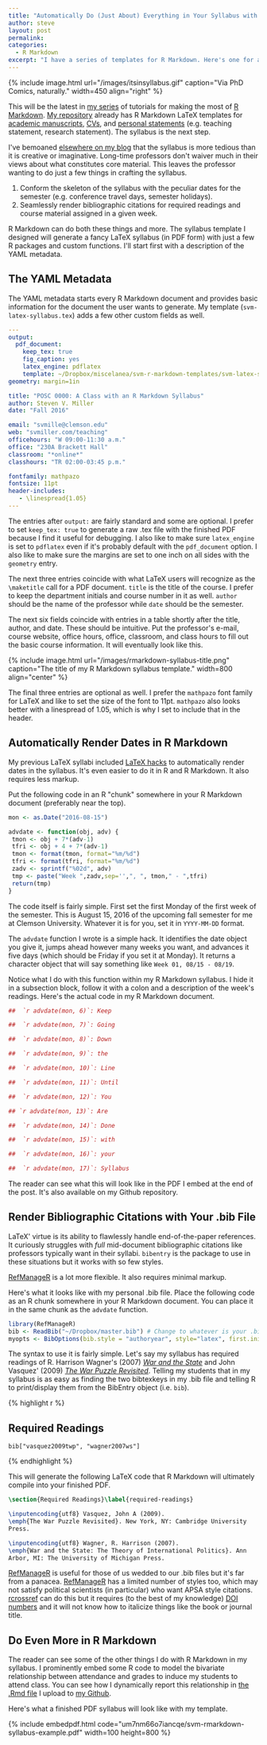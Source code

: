 ```yaml
---
title: "Automatically Do (Just About) Everything in Your Syllabus with R Markdown"
author: steve
layout: post
permalink:
categories:
  - R Markdown
excerpt: "I have a series of templates for R Markdown. Here's one for an syllabus. I offer a guide on how to use it."
---
```


{% include image.html url="/images/itsinsyllabus.gif" caption="Via PhD Comics, naturally." width=450 align="right" %}

This will be the latest in [my series](http://svmiller.com/categories/#R%20Markdown) of tutorials for making the most of [R Markdown](http://rmarkdown.rstudio.com/). [My repository](https://github.com/svmiller/svm-r-markdown-templates) already has R Markdown LaTeX templates for [academic manuscripts](http://svmiller.com/blog/2016/02/svm-r-markdown-manuscript/), [CVs](http://svmiller.com/blog/2016/03/svm-r-markdown-cv/), and [personal statements](https://github.com/svmiller/svm-r-markdown-templates/blob/master/svm-latex-statement.tex) (e.g. teaching statement, research statement). The syllabus is the next step.

I've bemoaned [elsewhere on my blog](http://svmiller.com/blog/2015/08/streamlining-the-syllabus-in-latex-with-advdate-and-datetime/) that the syllabus is more tedious than it is creative or imaginative. Long-time professors don't waiver much in their views about what constitutes core material. This leaves the professor wanting to do just a few things in crafting the syllabus.

1. Conform the skeleton of the syllabus with the peculiar dates for the semester (e.g. conference travel days, semester holidays).
2. Seamlessly render bibliographic citations for required readings and course material assigned in a given week.

R Markdown can do both these things and more. The syllabus template I designed will generate a fancy LaTeX syllabus (in PDF form) with just a few R packages and custom functions. I'll start first with a description of the YAML metadata.

## The YAML Metadata

The YAML metadata starts every R Markdown document and provides basic information for the document the user wants to generate. My template (`svm-latex-syllabus.tex`) adds a few other custom fields as well.

```yaml
---
output: 
  pdf_document:
    keep_tex: true
    fig_caption: yes
    latex_engine: pdflatex
    template: ~/Dropbox/miscelanea/svm-r-markdown-templates/svm-latex-syllabus.tex
geometry: margin=1in

title: "POSC 0000: A Class with an R Markdown Syllabus"
author: Steven V. Miller
date: "Fall 2016"

email: "svmille@clemson.edu"
web: "svmiller.com/teaching"
officehours: "W 09:00-11:30 a.m."
office: "230A Brackett Hall"
classroom: "*online*"
classhours: "TR 02:00-03:45 p.m."

fontfamily: mathpazo
fontsize: 11pt
header-includes:
   - \linespread{1.05}
---
```

The entries after `output:` are fairly standard and some are optional. I prefer to set `keep_tex: true` to generate a raw .tex file with the finished PDF because I find it useful for debugging. I also like to make sure `latex_engine` is set to `pdflatex` even if it's probably default with the `pdf_document` option. I also like to make sure the margins are set to one inch on all sides with the `geometry` entry.

The next three entries coincide with what LaTeX users will recognize as the `\maketitle` call for a PDF document. `title` is the title of the course. I prefer to keep the department initials and course number in it as well. `author` should be the name of the professor while `date` should be the semester.

The next six fields coincide with entries in a table shortly after the title, author, and date. These should be intuitive. Put the professor's e-mail, course website, office hours, office, classroom, and class hours to fill out the basic course information. It will eventually look like this.

{% include image.html url="/images/rmarkdown-syllabus-title.png" caption="The title of my R Markdown syllabus template." width=800 align="center" %}

The final three entries are optional as well. I prefer the `mathpazo` font family for LaTeX and like to set the size of the font to 11pt. `mathpazo` also looks better with a linespread of 1.05, which is why I set to include that in the header.

## Automatically Render Dates in R Markdown

My previous LaTeX syllabi included [LaTeX hacks](http://svmiller.com/blog/2015/08/streamlining-the-syllabus-in-latex-with-advdate-and-datetime/) to automatically render dates in the syllabus. It's even easier to do it in R and R Markdown. It also requires less markup.

Put the following code in an R "chunk" somewhere in your R Markdown document (preferably near the top).

```r
mon <- as.Date("2016-08-15")

advdate <- function(obj, adv) {
 tmon <- obj + 7*(adv-1)
 tfri <- obj + 4 + 7*(adv-1)
 tmon <- format(tmon, format="%m/%d")
 tfri <- format(tfri, format="%m/%d")
 zadv <- sprintf("%02d", adv)
 tmp <- paste("Week ",zadv,sep='',", ", tmon," - ",tfri)
 return(tmp)
}
```

The code itself is fairly simple. First set the first Monday of the first week of the semester. This is August 15, 2016 of the upcoming fall semester for me at Clemson University. Whatever it is for you, set it in `YYYY-MM-DD` format.

The `advdate` function I wrote is a simple hack. It identifies the date object you give it, jumps ahead however many weeks you want, and advances it five days (which should be Friday if you set it at Monday). It returns a character object that will say something like `Week 01, 08/15 - 08/19`.

Notice what I do with this function within my R Markdown syllabus. I hide it in a subsection block, follow it with a colon and a description of the week's readings. Here's the actual code in my R Markdown document.

```r
##  `r advdate(mon, 6)`: Keep

##  `r advdate(mon, 7)`: Going

##  `r advdate(mon, 8)`: Down

##  `r advdate(mon, 9)`: the

##  `r advdate(mon, 10)`: Line

##  `r advdate(mon, 11)`: Until

##  `r advdate(mon, 12)`: You

## `r advdate(mon, 13)`: Are

##  `r advdate(mon, 14)`: Done

##  `r advdate(mon, 15)`: with

##  `r advdate(mon, 16)`: your

##  `r advdate(mon, 17)`: Syllabus 
```

The reader can see what this will look like in the PDF I embed at the end of the post. It's also available on my Github repository.

## Render Bibliographic Citations with Your .bib File

LaTeX' virtue is its ability to flawlessly handle end-of-the-paper references. It curiously struggles with *full* mid-document bibliographic citations like professors typically want in their syllabi. `bibentry` is the package to use in these situations but it works with so few styles.

[RefManageR](https://cran.r-project.org/web/packages/RefManageR/index.html) is a lot more flexible. It also requires minimal markup.

Here's what it looks like with my personal .bib file. Place the following code as an R chunk somewhere in your R Markdown document. You can place it in the same chunk as the `advdate` function.

```r
library(RefManageR)
bib <- ReadBib("~/Dropbox/master.bib") # Change to whatever is your .bib file
myopts <- BibOptions(bib.style = "authoryear", style="latex", first.inits=FALSE, max.names = 20)
```
The syntax to use it is fairly simple. Let's say my syllabus has required readings of R. Harrison Wagner's (2007) [*War and the State*](http://www.press.umich.edu/224960/war_and_the_state) and John Vasquez' (2009) [*The War Puzzle Revisited*](http://www.cambridge.org/us/academic/subjects/politics-international-relations/international-relations-and-international-organisations/war-puzzle-revisited). Telling my students that in my syllabus is as easy as finding the two bibtexkeys in my .bib file and telling R to print/display them from the BibEntry object (i.e. `bib`).

{% highlight r %}

## Required Readings

```{r, echo = FALSE, results="asis"} 
bib["vasquez2009twp", "wagner2007ws"]
``` 
{% endhighlight %}

This will generate the following LaTeX code that R Markdown will ultimately compile into your finished PDF.

```latex
\section{Required Readings}\label{required-readings}

\inputencoding{utf8} Vasquez, John A (2009).
\emph{The War Puzzle Revisited}. New York, NY: Cambridge University
Press.

\inputencoding{utf8} Wagner, R. Harrison (2007).
\emph{War and the State: The Theory of International Politics}. Ann
Arbor, MI: The University of Michigan Press.
```

[RefManageR](https://cran.r-project.org/web/packages/RefManageR/index.html) is useful for those of us wedded to our .bib files but it's far from a panacea. [RefManageR](https://cran.r-project.org/web/packages/RefManageR/index.html) has a limited number of styles too, which may not satisfy political scientists (in particular) who want APSA style citations. [rcrossref](https://cran.r-project.org/web/packages/rcrossref/index.html) can do this but it requires (to the best of my knowledge) [DOI numbers](http://www.crosscite.org/cn/) and it will not know how to italicize things like the book or journal title.

## Do Even More in R Markdown

The reader can see some of the other things I do with R Markdown in my syllabus. I prominently embed some R code to model the bivariate relationship between attendance and grades to induce my students to attend class. You can see how I dynamically report this relationship in [the .Rmd file](https://github.com/svmiller/svm-r-markdown-templates) I upload to [my Github](http://github.com/svmiller).

Here's what a finished PDF syllabus will look like with my template.

{% include embedpdf.html code="um7nm66o7iancqe/svm-rmarkdown-syllabus-example.pdf" width=100 height=800 %}

